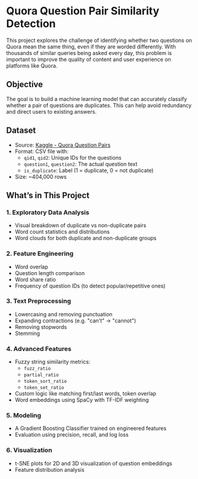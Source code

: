 # Quora Question Pair Similarity Detection

This project explores the challenge of identifying whether two questions on Quora mean the same thing, even if they are worded differently. With thousands of similar queries being asked every day, this problem is important to improve the quality of content and user experience on platforms like Quora.

##  Objective

The goal is to build a machine learning model that can accurately classify whether a pair of questions are duplicates. This can help avoid redundancy and direct users to existing answers.

##  Dataset

- Source: [Kaggle - Quora Question Pairs](https://www.kaggle.com/c/quora-question-pairs)
- Format: CSV file with:
  - `qid1`, `qid2`: Unique IDs for the questions
  - `question1`, `question2`: The actual question text
  - `is_duplicate`: Label (1 = duplicate, 0 = not duplicate)
- Size: ~404,000 rows

##  What’s in This Project

### 1. Exploratory Data Analysis
- Visual breakdown of duplicate vs non-duplicate pairs
- Word count statistics and distributions
- Word clouds for both duplicate and non-duplicate groups

### 2. Feature Engineering
- Word overlap
- Question length comparison
- Word share ratio
- Frequency of question IDs (to detect popular/repetitive ones)

### 3. Text Preprocessing
- Lowercasing and removing punctuation
- Expanding contractions (e.g. "can't" → "cannot")
- Removing stopwords
- Stemming

### 4. Advanced Features
- Fuzzy string similarity metrics:
  - `fuzz_ratio`
  - `partial_ratio`
  - `token_sort_ratio`
  - `token_set_ratio`
- Custom logic like matching first/last words, token overlap
- Word embeddings using SpaCy with TF-IDF weighting

### 5. Modeling
- A Gradient Boosting Classifier trained on engineered features
- Evaluation using precision, recall, and log loss

### 6. Visualization
- t-SNE plots for 2D and 3D visualization of question embeddings
- Feature distribution analysis

